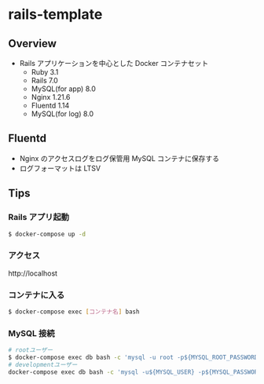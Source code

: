 # rails-template

## Overview

- Rails アプリケーションを中心とした Docker コンテナセット
  - Ruby 3.1
  - Rails 7.0
  - MySQL(for app) 8.0
  - Nginx 1.21.6
  - Fluentd 1.14
  - MySQL(for log) 8.0

## Fluentd

- Nginx のアクセスログをログ保管用 MySQL コンテナに保存する
- ログフォーマットは LTSV

## Tips

### Rails アプリ起動

```bash
$ docker-compose up -d
```

### アクセス

http://localhost

### コンテナに入る

```bash
$ docker-compose exec [コンテナ名] bash
```

### MySQL 接続

```bash
# rootユーザー
$ docker-compose exec db bash -c 'mysql -u root -p${MYSQL_ROOT_PASSWORD}'
# developmentユーザー
docker-compose exec db bash -c 'mysql -u${MYSQL_USER} -p${MYSQL_PASSWORD}'
```

<!-- - System dependencies

- Configuration

- Database creation

- Database initialization

- How to run the test suite

- Services (job queues, cache servers, search engines, etc.)

- Deployment instructions

- ... -->
